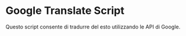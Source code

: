 # Google Translate Script


Questo script consente di tradurre del esto utilizzando le API di Google.
